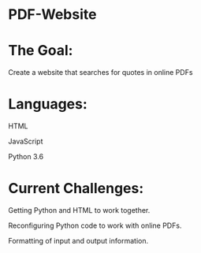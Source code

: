 # PDF-Website

# The Goal:
Create a website that searches for quotes in online PDFs

# Languages:
HTML

JavaScript

Python 3.6

# Current Challenges:
Getting Python and HTML to work together.

Reconfiguring Python code to work with online PDFs.

Formatting of input and output information.
